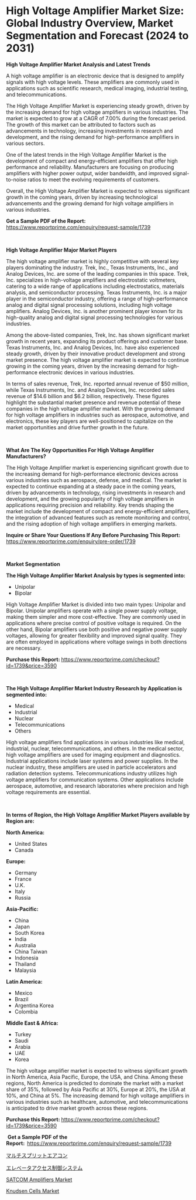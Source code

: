 <p><h1>High Voltage Amplifier Market Size: Global Industry Overview, Market Segmentation and Forecast (2024 to 2031)</h1></p><p><strong>High Voltage Amplifier Market Analysis and Latest Trends</strong></p>
<p><p>A high voltage amplifier is an electronic device that is designed to amplify signals with high voltage levels. These amplifiers are commonly used in applications such as scientific research, medical imaging, industrial testing, and telecommunications.</p><p>The High Voltage Amplifier Market is experiencing steady growth, driven by the increasing demand for high voltage amplifiers in various industries. The market is expected to grow at a CAGR of 7.00% during the forecast period. The growth of this market can be attributed to factors such as advancements in technology, increasing investments in research and development, and the rising demand for high-performance amplifiers in various sectors.</p><p>One of the latest trends in the High Voltage Amplifier Market is the development of compact and energy-efficient amplifiers that offer high performance and reliability. Manufacturers are focusing on producing amplifiers with higher power output, wider bandwidth, and improved signal-to-noise ratios to meet the evolving requirements of customers.</p><p>Overall, the High Voltage Amplifier Market is expected to witness significant growth in the coming years, driven by increasing technological advancements and the growing demand for high voltage amplifiers in various industries.</p></p>
<p><strong>Get a Sample PDF of the Report:&nbsp;</strong> <a href="https://www.reportprime.com/enquiry/request-sample/1739">https://www.reportprime.com/enquiry/request-sample/1739</a></p>
<p>&nbsp;</p>
<p><strong>High Voltage Amplifier Major Market Players</strong></p>
<p><p>The high voltage amplifier market is highly competitive with several key players dominating the industry. Trek, Inc., Texas Instruments, Inc., and Analog Devices, Inc. are some of the leading companies in this space. Trek, Inc. specializes in high-voltage amplifiers and electrostatic voltmeters, catering to a wide range of applications including electrostatics, materials analysis, and semiconductor processing. Texas Instruments, Inc. is a major player in the semiconductor industry, offering a range of high-performance analog and digital signal processing solutions, including high voltage amplifiers. Analog Devices, Inc. is another prominent player known for its high-quality analog and digital signal processing technologies for various industries.</p><p>Among the above-listed companies, Trek, Inc. has shown significant market growth in recent years, expanding its product offerings and customer base. Texas Instruments, Inc. and Analog Devices, Inc. have also experienced steady growth, driven by their innovative product development and strong market presence. The high voltage amplifier market is expected to continue growing in the coming years, driven by the increasing demand for high-performance electronic devices in various industries.</p><p>In terms of sales revenue, Trek, Inc. reported annual revenue of $50 million, while Texas Instruments, Inc. and Analog Devices, Inc. recorded sales revenue of $14.6 billion and $6.2 billion, respectively. These figures highlight the substantial market presence and revenue potential of these companies in the high voltage amplifier market. With the growing demand for high voltage amplifiers in industries such as aerospace, automotive, and electronics, these key players are well-positioned to capitalize on the market opportunities and drive further growth in the future.</p></p>
<p>&nbsp;</p>
<p><strong>What Are The Key Opportunities For High Voltage Amplifier Manufacturers?</strong></p>
<p><p>The High Voltage Amplifier market is experiencing significant growth due to the increasing demand for high-performance electronic devices across various industries such as aerospace, defense, and medical. The market is expected to continue expanding at a steady pace in the coming years, driven by advancements in technology, rising investments in research and development, and the growing popularity of high voltage amplifiers in applications requiring precision and reliability. Key trends shaping the market include the development of compact and energy-efficient amplifiers, the integration of advanced features such as remote monitoring and control, and the rising adoption of high voltage amplifiers in emerging markets.</p></p>
<p><strong>Inquire or Share Your Questions If Any Before Purchasing This Report:</strong> <a href="https://www.reportprime.com/enquiry/pre-order/1739">https://www.reportprime.com/enquiry/pre-order/1739</a></p>
<p>&nbsp;</p>
<p><strong>Market Segmentation</strong></p>
<p><strong>The High Voltage Amplifier Market Analysis by types is segmented into:</strong></p>
<p><ul><li>Unipolar</li><li>Bipolar</li></ul></p>
<p><p>High Voltage Amplifier Market is divided into two main types: Unipolar and Bipolar. Unipolar amplifiers operate with a single power supply voltage, making them simpler and more cost-effective. They are commonly used in applications where precise control of positive voltage is required. On the other hand, Bipolar amplifiers use both positive and negative power supply voltages, allowing for greater flexibility and improved signal quality. They are often employed in applications where voltage swings in both directions are necessary.</p></p>
<p><strong>Purchase this Report:&nbsp;</strong><a href="https://www.reportprime.com/checkout?id=1739&price=3590">https://www.reportprime.com/checkout?id=1739&price=3590</a></p>
<p>&nbsp;</p>
<p><strong>The High Voltage Amplifier Market Industry Research by Application is segmented into:</strong></p>
<p><ul><li>Medical</li><li>Industrial</li><li>Nuclear</li><li>Telecommunications</li><li>Others</li></ul></p>
<p><p>High voltage amplifiers find applications in various industries like medical, industrial, nuclear, telecommunications, and others. In the medical sector, high voltage amplifiers are used for imaging equipment and diagnostics. Industrial applications include laser systems and power supplies. In the nuclear industry, these amplifiers are used in particle accelerators and radiation detection systems. Telecommunications industry utilizes high voltage amplifiers for communication systems. Other applications include aerospace, automotive, and research laboratories where precision and high voltage requirements are essential.</p></p>
<p>&nbsp;</p>
<p><strong>In terms of Region, the High Voltage Amplifier Market Players available by Region are:</strong></p>
<p>
    <p> <strong> North America: </strong>
        <ul>
            <li>United States</li>
            <li>Canada</li>
        </ul>
        </p> 
    <p> <strong> Europe: </strong>
        <ul>
            <li>Germany</li>
            <li>France</li>
            <li>U.K.</li>
            <li>Italy</li>
            <li>Russia</li>
        </ul>
        </p> 
    <p> <strong> Asia-Pacific: </strong>
        <ul>
            <li>China</li>
            <li>Japan</li>
            <li>South Korea</li>
            <li>India</li>
            <li>Australia</li>
            <li>China Taiwan</li>
            <li>Indonesia</li>
            <li>Thailand</li>
            <li>Malaysia</li>
        </ul>
        </p> 
    <p> <strong> Latin America: </strong>
        <ul>
            <li>Mexico</li>
            <li>Brazil</li>
            <li>Argentina Korea</li>
            <li>Colombia</li>
        </ul>
        </p> 
    <p> <strong> Middle East & Africa: </strong>
        <ul>
            <li>Turkey</li>
            <li>Saudi</li>
            <li>Arabia</li>
            <li>UAE</li>
            <li>Korea</li>
        </ul>
    </p>
    </p>
<p><p>The high voltage amplifier market is expected to witness significant growth in North America, Asia Pacific, Europe, the USA, and China. Among these regions, North America is predicted to dominate the market with a market share of 35%, followed by Asia Pacific at 30%, Europe at 20%, the USA at 10%, and China at 5%. The increasing demand for high voltage amplifiers in various industries such as healthcare, automotive, and telecommunications is anticipated to drive market growth across these regions.</p></p>
<p><strong>Purchase this Report: </strong><a href="https://www.reportprime.com/checkout?id=1739&price=3590">https://www.reportprime.com/checkout?id=1739&price=3590</a></p>
<p>&nbsp;<strong>Get a Sample PDF of the Report:&nbsp;&nbsp;</strong><a href="https://www.reportprime.com/enquiry/request-sample/1739">https://www.reportprime.com/enquiry/request-sample/1739</a></p>
<p><strong></strong></p>
<p><p><a href="https://github.com/Calvi3ynJerde867/Market-Research-Report-List-1/blob/main/573095210128.md">マルチスプリットエアコン</a></p><p><a href="https://github.com/JacksonWiza1924/Market-Research-Report-List-1/blob/main/291453910129.md">エレベータアクセス制御システム</a></p><p><a href="https://github.com/wusalecollins540tpqoz/Market-Research-Report-List-1/blob/main/satcom-amplifiers-market.md">SATCOM Amplifiers Market</a></p><p><a href="https://github.com/pjcfca/Market-Research-Report-List-1/blob/main/knudsen-cells-market.md">Knudsen Cells Market</a></p></p>